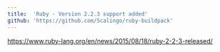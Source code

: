 ```yaml
---
title:	'Ruby - Version 2.2.3 support added'
github: 'https://github.com/Scalingo/ruby-buildpack'
---
```


https://www.ruby-lang.org/en/news/2015/08/18/ruby-2-2-3-released/
